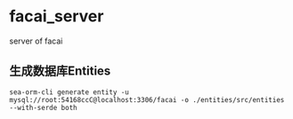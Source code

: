 # facai_server
server of facai


## 生成数据库Entities

```shell
sea-orm-cli generate entity -u mysql://root:54168ccC@localhost:3306/facai -o ./entities/src/entities --with-serde both
```
